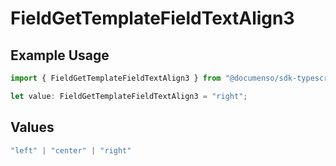 # FieldGetTemplateFieldTextAlign3

## Example Usage

```typescript
import { FieldGetTemplateFieldTextAlign3 } from "@documenso/sdk-typescript/models/operations";

let value: FieldGetTemplateFieldTextAlign3 = "right";
```

## Values

```typescript
"left" | "center" | "right"
```